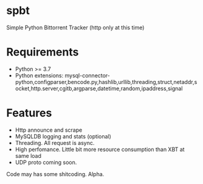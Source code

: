 # spbt
Simple Python Bittorrent Tracker (http only at this time)

# Requirements
- Python >= 3.7
- Python extensions: mysql-connector-python,configparser,bencode.py,hashlib,urllib,threading,struct,netaddr,socket,http.server,cgitb,argparse,datetime,random,ipaddress,signal

# Features
- Http announce and scrape
- MySQLDB logging and stats (optional)
- Threading. All request is async.
- High perfomance. Little bit more resource consumption than XBT at same load
- UDP proto coming soon.

Code may has some shitcoding. Alpha.
